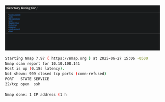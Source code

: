 ![Pasted image 20250627150858.png](Images/Pasted%20image%2020250627150858.png)

```bash
Starting Nmap 7.97 ( https://nmap.org ) at 2025-06-27 15:06 -0500  
Nmap scan report for 10.10.108.141  
Host is up (0.18s latency).  
Not shown: 999 closed tcp ports (conn-refused)  
PORT   STATE SERVICE  
22/tcp open  ssh  
  
Nmap done: 1 IP address (1 h
```
